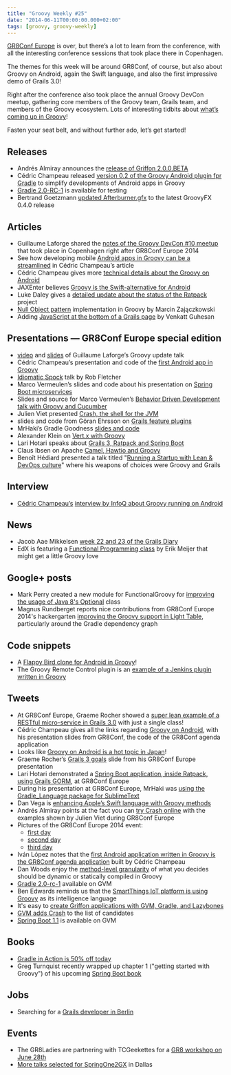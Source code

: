 ```yaml
---
title: "Groovy Weekly #25"
date: "2014-06-11T00:00:00.000+02:00"
tags: [groovy, groovy-weekly]
---
```


[GR8Conf Europe](http://gr8conf.eu/) is over, but there’s a lot to learn from the conference, with all the interesting conference sessions that took place there in Copenhagen.

The themes for this week will be around GR8Conf, of course, but also about Groovy on Android, again the Swift language, and also the first impressive demo of Grails 3.0!

Right after the conference also took place the annual Groovy DevCon meetup, gathering core members of the Groovy team, Grails team, and members of the Groovy ecosystem. Lots of interesting tidbits about [what’s coming up in Groovy](http://bit.ly/gdc10notes)!

Fasten your seat belt, and without further ado, let’s get started!

## Releases

*   Andrés Almiray announces the [release of Griffon 2.0.0.BETA](http://griffon.markmail.org/thread/cispnhhnwqo4z5n3)
*   Cédric Champeau released [version 0.2 of the Groovy Android plugin fpr Gradle](https://twitter.com/CedricChampeau/status/475570875157458944) to simplify developments of Android apps in Groovy
*   [Gradle 2.0-RC-1](http://forums.gradle.org/gradle/topics/gradle_2_0_rc_1_is_now_available_for_testing) is available for testing
*   Bertrand Goetzmann [updated Afterburner.gfx](https://twitter.com/bgoetzmann/status/473929435469864961) to the latest GroovyFX 0.4.0 release

## Articles

*   Guillaume Laforge shared the [notes of the Groovy DevCon #10 meetup](http://bit.ly/gdc10notes) that took place in Copenhagen right after GR8Conf Europe 2014
*   See how developing mobile [Android apps in Groovy can be a streamlined](http://melix.github.io/blog/2014/06/grooid.html) in Cédric Champeau’s article
*   Cédric Champeau gives more [technical details about the Groovy on Android](http://melix.github.io/blog/2014/06/grooid2.html)
*   JAXEnter believes [Groovy is the Swift-alternative for Android](http://jaxenter.com/groovy-is-the-swift-alternative-for-android.1-50449.html)
*   Luke Daley gives a [detailed update about the status of the Ratpack](http://ldaley.com/post/87844640597/ratpack-update) project
*   [Null Object pattern](http://solidsoft.wordpress.com/2014/06/05/null-object-pattern-implementation-in-groovy-a-map-with-default-behavior/) implementation in Groovy by Marcin Zajączkowski
*   Adding [JavaScript at the bottom of a Grails page](http://groovy.dzone.com/articles/grails-adding-javascript) by Venkatt Guhesan

## Presentations — GR8Conf Europe special edition

*   [video](https://twitter.com/gr8conf/status/474164749999935489) and [slides](https://speakerdeck.com/glaforge/groovy-in-2014-and-beyond-at-gr8conf-europe-2014) of Guillaume Laforge’s Groovy update talk
*   Cédric Champeau’s presentation and code of the [first Android app in Groovy](https://twitter.com/cedricchampeau/status/474152898361049088)
*   [Idiomatic Spock](https://twitter.com/rfletcherEW/status/474262034641866753) talk by Rob Fletcher
*   Marco Vermeulen’s slides and code about his presentation on [Spring Boot microservices](https://twitter.com/marcovermeulen/status/474155245271269376)
*   Slides and source for Marco Vermeulen’s [Behavior Driven Development talk with Groovy and Cucumber](https://twitter.com/marcovermeulen/status/474158629705486337)
*   Julien Viet presented [Crash, the shell for the JVM](http://fr.slideshare.net/gr8conf/bd-2036-crashslide2)
*   slides and code from Göran Ehrsson on [Grails feature plugins](https://twitter.com/gr8conf/status/474164749999935489)
*   MrHaki’s Gradle Goodness [slides and code](https://twitter.com/mrhaki/status/474112588876640256)
*   Alexander Klein on [Vert.x with Groovy](https://twitter.com/saschaklein/status/474157270671306752)
*   Lari Hotari speaks about [Grails 3, Ratpack and Spring Boot](https://twitter.com/lhotari/status/474459744069902337)
*   Claus Ibsen on Apache [Camel, Hawtio and Groovy](http://java.dzone.com/articles/apache-camel-groovy-and-hawtio)
*   Benoît Hédiard presented a talk titled "[Running a Startup with Lean & DevOps culture](https://medium.com/@benorama/running-a-startup-with-lean-devops-culture-df50825b110b)" where his weapons of choices were Groovy and Grails

## Interview

*   [Cédric Champeau’s](https://twitter.com/gr8conf/status/474164749999935489) [interview by InfoQ about Groovy running on Android](http://www.infoq.com/news/2014/06/groovy-android)

## News

*   Jacob Aae Mikkelsen [week 22 and 23 of the Grails Diary](http://grydeske.net/news/show/48)
*   EdX is featuring a [Functional Programming class](https://twitter.com/headinthebox/status/474808090802802688) by Erik Meijer that might get a little Groovy love

## Google+ posts

*   Mark Perry created a new module for FunctionalGroovy for [improving the usage of Java 8's Optional](https://plus.google.com/b/101432359761228268146/103753917802203497881/posts/2TnU2cdFqX8?cfem=1) class
*   Magnus Rundberget reports nice contributions from GR8Conf Europe 2014's hackergarten [improving the Groovy support in Light Table](https://github.com/rundis/LightTable-Groovy/releases/tag/0.0.6), particularly around the Gradle dependency graph

## Code snippets

*   A [Flappy Bird clone for Android in Groovy](https://github.com/gregopet/flappy-gru)!
*   The Groovy Remote Control plugin is an [example of a Jenkins plugin written in Groovy](https://twitter.com/dailygrailstip/status/474060855944818688)

## Tweets

*   At GR8Conf Europe, Graeme Rocher showed a [super lean example of a RESTful micro-service in Grails 3.0](https://gist.github.com/glaforge/c44f439974b631a384e9) with just a single class!
*   Cédric Champeau gives all the links regarding [Groovy on Android](https://twitter.com/cedricchampeau/status/474314754987941888), with his presentation slides from GR8Conf, the code of the GR8Conf agenda application
*   Looks like [Groovy on Android is a hot topic in Japan](https://twitter.com/nobeans/status/474431420224393216)!
*   Graeme Rocher’s [Grails 3 goals](https://twitter.com/puneetbhl/status/474461108989075456) slide from his GR8Conf Europe presentation
*   Lari Hotari demonstrated a [Spring Boot application, inside Ratpack, using Grails GORM](https://twitter.com/ilopmar/status/474099772664852480), at GR8Conf Europe
*   During his presentation at GR8Conf Europe, MrHaki was [using the Gradle\_Language package for SublimeText](https://twitter.com/mrhaki/status/474113095733100545)
*   Dan Vega is [enhancing Apple’s Swift language with Groovy methods](https://twitter.com/cfaddict/status/474036220092497920)
*   Andrés Almiray points at the fact you can [try Crash online](https://twitter.com/aalmiray/status/474119215461314560) with the examples shown by Julien Viet during GR8Conf Europe
*   Pictures of the GR8Conf Europe 2014 event:
    *   [first day](https://twitter.com/gr8conf/status/474130035084115969)
    *   [second day](https://twitter.com/gr8conf/status/474130692012802048)
    *   [third day](http://bit.ly/gr8conf-2014-day-3)
*   Iván López notes that the [first Android application written in Groovy is the GR8Conf agenda application](https://twitter.com/ilopmar/status/474129638818856960) built by Cédric Champeau
*   Dan Woods enjoy the [method-level granularity](https://twitter.com/danveloper/status/474681276252028929) of what you decides should be dynamic or statically compiled in Groovy
*   [Gradle 2.0-rc-1](https://twitter.com/gvmtool/status/474856227965779968) available on GVM
*   Ben Edwards reminds us that the [SmartThings IoT platform is using Groovy](https://twitter.com/alttext/status/474999654762160128) as its intelligence language
*   It's easy to [create Griffon applications with GVM, Gradle, and Lazybones](https://twitter.com/theaviary/status/475624761222246400)
*   [GVM adds Crash](https://twitter.com/gvmtool/status/475751295396380672) to the list of candidates
*   [Spring Boot 1.1](https://twitter.com/gvmtool/status/476612688001662976) is available on GVM
    
## Books

*   [Gradle in Action is 50% off today](https://twitter.com/jbaruch/status/476283524337520640)
*   Greg Turnquist recently wrapped up chapter 1 ("getting started with Groovy") of his upcoming [Spring Boot book](http://blog.greglturnquist.com/2014/06/recently-wrapped-up-chapter-1-quick-start-with-groovy.html)

## Jobs

*   Searching for a [Grails developer in Berlin](https://twitter.com/findgrailsjobs/status/474561040081235969)

## Events

*   The GR8Ladies are partnering with TCGeekettes for a [GR8 workshop on June 28th](https://twitter.com/jennapederson/status/474577644336324608)
*   [More talks selected for SpringOne2GX](https://twitter.com/springcentral/status/474646591073435648) in Dallas